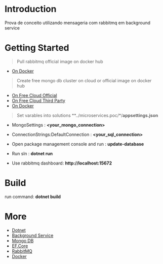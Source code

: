 # Introduction 
Prova de conceito utilizando mensageria com rabbitmq em background service

# Getting Started

> Pull rabbitmq official image on docker hub

- [On Docker](https://hub.docker.com/_/rabbitmqd)

> Create free mongo db cluster on cloud or official image on docker hub

- [On Free Cloud Official](https://www.mongodb.com/cloud/atlas)
- [On Free Cloud Third Party](https://mlab.com/)
- [On Docker](https://hub.docker.com/_/mongo)

> Set varables into solutions **../microservices.poc/*/**appsettings.json**
- MongoSettings : **<your_mongo_connection>**
- ConnectionStrings:DefaultConnection : **<your_sql_connection>**
- Open package management console and run : **update-database**
- Run sln : **dotnet run**

- Use rabbitmq dashboard:  **http://localhost:15672**

# Build 
run command: **dotnet build**

# More

- [Dotnet](https://dotnet.microsoft.com/download)
- [Background Service](https://docs.microsoft.com/pt-br/dotnet/architecture/microservices/multi-container-microservice-net-applications/background-tasks-with-ihostedservice)
- [Mongo DB](https://www.mongodb.com/)
- [EF.Core](https://docs.microsoft.com/pt-br/ef/core/managing-schemas/migrations/?tabs=dotnet-core-cli)
- [RabbitMQ](https://www.rabbitmq.com/#getstarted)
- [Docker](https://www.docker.com/)